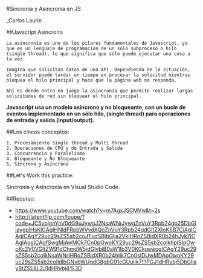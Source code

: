 #Sincronía y Asincronía en JS

_Carlos Laurie

##Javscript Asíncrono
```
La asincronía es uno de los pilares fundamentales de Javascript, ya que es un lenguaje de programación de un sólo subproceso o hilo (single thread), lo que significa que sólo puede ejecutar una cosa a la vez.

Imagina que solicitas datos de una API. Dependiendo de la situación, el servidor puede tardar un tiempo en procesar la solicitud mientras bloquea el hilo principal y hace que la página web no responda.

Ahí es donde entra en juego la asincronía que permite realizar largas solicitudes de red sin bloquear el hilo principal.
```
**Javascript usa un modelo asíncrono y no bloqueante, con un bucle de eventos implementado en un sólo hilo, (single thread) para operaciones de entrada y salida (input/output).**

##Los cincos conceptos:
```
1. Procesamiento Single thread y Multi thread
2. Operaciones de CPU y de Entrada y Salida
3. Concurrencia y Paralelismo
4. Bloqueante y No Bloqueante
5. Síncrono y Asíncrono
```
##Let's Work this practice:

Sincronía  y Asincronía en Visual Studio Code.

##Recurso:
- https://www.youtube.com/watch?v=m7AgxJSCMVw&t=2s
- http://latentflip.com/loupe/?code=JC5vbignYnV0dG9uJywgJ2NsaWNrJywgZnVuY3Rpb24gb25DbGljaygpIHsKICAgIHNldFRpbWVvdXQoZnVuY3Rpb24gdGltZXIoKSB7CiAgICAgICAgY29uc29sZS5sb2coJ1lvdSBjbGlja2VkIHRoZSBidXR0b24hJyk7ICAgIAogICAgfSwgMjAwMCk7Cn0pOwoKY29uc29sZS5sb2coIkhpISIpOwoKc2V0VGltZW91dChmdW5jdGlvbiB0aW1lb3V0KCkgewogICAgY29uc29sZS5sb2coIkNsaWNrIHRoZSBidXR0b24hIik7Cn0sIDUwMDApOwoKY29uc29sZS5sb2coIldlbGNvbWUgdG8gbG91cGUuIik7!!!PGJ1dHRvbj5DbGljayBtZSE8L2J1dHRvbj4%3D


